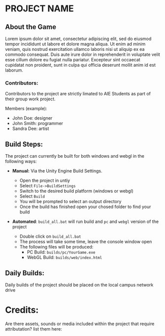 # PROJECT NAME

## About the Game
Lorem ipsum dolor sit amet, consectetur adipiscing elit, sed do eiusmod tempor incididunt ut labore et dolore magna aliqua. Ut enim ad minim veniam, quis nostrud exercitation ullamco laboris nisi ut aliquip ex ea commodo consequat. Duis aute irure dolor in reprehenderit in voluptate velit esse cillum dolore eu fugiat nulla pariatur. Excepteur sint occaecat cupidatat non proident, sunt in culpa qui officia deserunt mollit anim id est laborum.

### Contributors:
Contributors to the project are strictly limated to AIE Students as part of their group work project.

Members (example):
 - John Doe: designer
 - John Smith: programmer
 - Sandra Dee: artist


## Build Steps:
The project can currently be built for both windows and webgl in the following ways:

* **Manual:** Via the Unity Engine Build Settings.
  * Open the project in untiy
  * Select `File->BuildSettings`
  * Switch to the desired build platform (windows or webgl)
  * Select `Build`
  * You will be prompted to select an output directory
  * Once the build has finished open your chosed folder to find your build

* **Automated**: `build_all.bat` will run build and `pc` and `webgl` version of the project
  * Double click on `build_all.bat`
  * The process will take some time, leave the console window open
  * The following files will be produced:
    * PC Build: `builds/pc/YourGame.exe` 
    * WebGL Build: `builds/web/index.html`




## Daily Builds:
Daily builds of the project should be placed on the local campus network drive


# Credits:
 Are there assets, sounds or media included within the project that require attributation? list them here:
